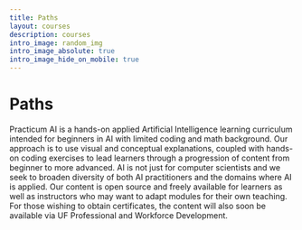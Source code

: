 ```yaml
---
title: Paths
layout: courses
description: courses
intro_image: random_img
intro_image_absolute: true
intro_image_hide_on_mobile: true
---
```


# Paths

Practicum AI is a hands-on applied Artificial Intelligence learning curriculum intended for beginners in AI with limited coding and math background. Our approach is to use visual and conceptual explanations, coupled with hands-on coding exercises to lead learners through a progression of content from beginner to more advanced. AI is not just for computer scientists and we seek to broaden diversity of both AI practitioners and the domains where AI is applied. Our content is open source and freely available for learners as well as instructors who may want to adapt modules for their own teaching. For those wishing to obtain certificates, the content will also soon be available via UF Professional and Workforce Development.

